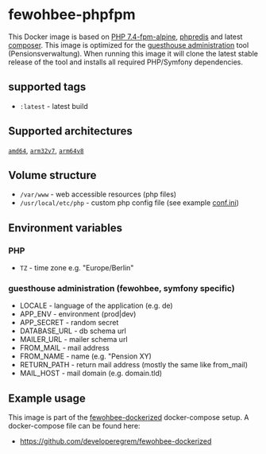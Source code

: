 

# fewohbee-phpfpm

This Docker image is based on [PHP 7.4-fpm-alpine](https://hub.docker.com/_/php/), [phpredis](https://github.com/phpredis/phpredis) and latest [composer](https://hub.docker.com/_/composer).
This image is optimized for the [guesthouse administration](https://github.com/developeregrem/fewohbee) tool (Pensionsverwaltung).
When running this image it will clone the latest stable release of the tool and installs all required PHP/Symfony dependencies.

## supported tags

 - `:latest` - latest build

## Supported architectures  
[`amd64`](https://hub.docker.com/r/amd64/php/),  [`arm32v7`](https://hub.docker.com/r/arm32v7/php/), [`arm64v8`](https://hub.docker.com/r/arm64v8/php/)
		
## Volume structure

 - `/var/www` - web accessible resources (php files)
 - `/usr/local/etc/php` - custom php config file (see example [conf.ini](https://github.com/developeregrem/fewohbee-dockerized/blob/master/conf/php/conf.ini))

## Environment variables

### PHP
 - `TZ` - time zone e.g. "Europe/Berlin"

### guesthouse administration (fewohbee, symfony specific)

- LOCALE - language of the application (e.g. de)
- APP_ENV - environment (prod|dev)
- APP_SECRET - random secret
- DATABASE_URL - db schema url
- MAILER_URL - mailer schema url
- FROM_MAIL - mail address
- FROM_NAME - name (e.g. "Pension XY)
- RETURN_PATH - return mail address (mostly the same like from_mail)
- MAIL_HOST - mail domain (e.g. domain.tld)
 
## Example usage

This image is part of the [fewohbee-dockerized](https://github.com/developeregrem/fewohbee-dockerized) docker-compose setup. A docker-compose file can be found here:

- https://github.com/developeregrem/fewohbee-dockerized

